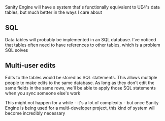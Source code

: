 Sanity Engine will have a system that's functionally equivalent to UE4's data tables, but much better in the ways I care about

## SQL 

Data tables will probably be implemented in an SQL database. I've noticed that tables often need to have references to other tables, which is a problem SQL solves

## Multi-user edits

Edits to the tables would be stored as SQL statements. This allows multiple people to make edits to the same database. As long as they don't edit the same fields in the same rows, we'll be able to apply those SQL statements when you sync someone else's work

This might not happen for a while - it's a lot of complexity - but once Sanity Engine is being used for a multi-developer project, this kind of system will become incredibly necessary
